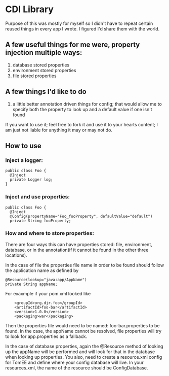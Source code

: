 # CDI Library
Purpose of this was mostly for myself so I didn't have to repeat certain reused things in every app I wrote.  I figured I'd share them with the world.

## A few useful things for me were, property injection multiple ways:
1. database stored properties
2. environment stored properties
3. file stored properties

## A few things I'd like to do
1. a little better annotation driven things for config; that would allow me to specify both the property to look up and a default value if one isn't found

If you want to use it; feel free to fork it and use it to your hearts content; I am just not liable for anything it may or may not do.

## How to use
### Inject a logger:
```
public class Foo {
  @Inject
  private Logger log;
}
```

### Inject and use properties:
```
public class Foo {
  @Inject
  @Config(propertyName="Foo_fooProperty", defaultValue="default")
  private String fooProperty;
```

### How and where to store properties:
There are four ways this can have properties stored: file, environment, database, or in the annotation(if it cannot be found in the other three locations).

In the case of file the properties file name in order to be found should follow the application name as defined by
```
@Resource(lookup="java:app/AppName")
private String appName;
```
For exaxmple if your pom.xml looked like
```
    <groupId>org.djr.foo</groupId>
    <artifactId>foo-bar</artifactId>
    <version>1.0.0</version>
    <packaging>war</packaging>
```
Then the properties file would need to be named: foo-bar.properties to be found.  In the case, the appName cannot be resolved, file properties will try to look for app.properties as a fallback.

In the case of database properties, again the @Resource method of looking up the appName will be performed and will look for that in the database when looking up properties.
You also, need to create a resource.xml config for TomEE and define where your config database will live.  In your resources.xml, the name of the resource should be ConfigDatabase.

